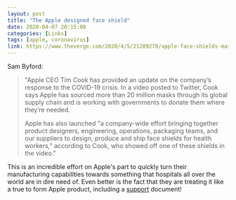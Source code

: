 ```yaml
---
layout: post
title: "The Apple designed face shield"
date: 2020-04-07 20:15:00
categories: [Links]
tags: [apple, coronavirus]
link: https://www.theverge.com/2020/4/5/21209270/apple-face-shields-masks-covid-19-coronavirus
---
```


Sam Byford:

>"Apple CEO Tim Cook has provided an update on the company’s response to the COVID-19 crisis. In a video posted to Twitter, Cook says Apple has sourced more than 20 million masks through its global supply chain and is working with governments to donate them where they’re needed.
>
>Apple has also launched "a company-wide effort bringing together product designers, engineering, operations, packaging teams, and our suppliers to design, produce and ship face shields for health workers," according to Cook, who showed off one of these shields in the video."

This is an incredible effort on Apple's part to quickly turn their manufacturing capabilities towards something that hospitals all over the world are in dire need of. Even better is the fact that they are treating it like a true to form Apple product, including a [support](https://support.apple.com/en-us/HT211028) document!
